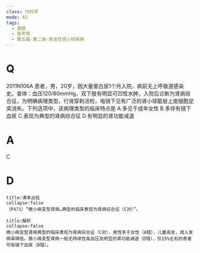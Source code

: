 ```yaml
---
class: 内科学
mode: A3
tags:
  - 真题
  - 医考帮
  - 第五篇-第二章-原发性肾小球疾病
---
```


# Q
2011N106A 患者，男，20岁，因大量蛋白尿1个月入院，病前无上呼吸道感染史。查体：血压120/80mmHg，双下肢有明显可凹性水肿。入院后诊断为肾病综合征，为明确病理类型，行肾穿刺活检，电镜下见有广泛的肾小球脏层上皮细胞足突消失。下列选项中，该病理类型的临床特点是
A.多见于成年女性
B.多伴有镜下血尿
C.表现为典型的肾病综合征
D.有明显的肾功能减退

# A
C
# D
```ad-note
title:课本出处
collapse:false
（P471）“微小病变型肾病…典型的临床表现为肾病综合征（C对）”。
```

```ad-summary
title:解析
collapse:false
微小病变型肾病典型的临床表现为肾病综合征（C对），男性多于女性（A错），儿童高发，成人发病率降低。微小病变型肾病一般无持续性高血压及明显的肾功能减退（D错），仅15%左右的患者可有镜下血尿（B错）。
```

